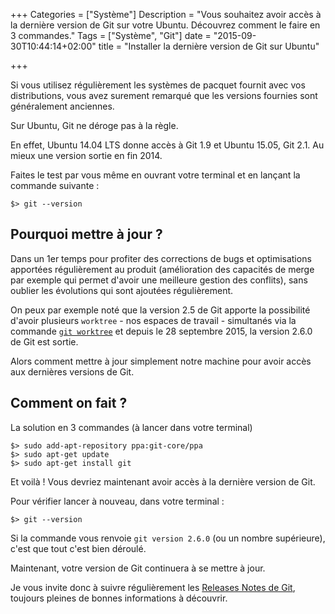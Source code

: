 +++
Categories = ["Système"]
Description = "Vous souhaitez avoir accès à la dernière version de Git sur votre Ubuntu. Découvrez comment le faire en 3 commandes."
Tags = ["Système", "Git"]
date = "2015-09-30T10:44:14+02:00"
title = "Installer la dernière version de Git sur Ubuntu"

+++

Si vous utilisez régulièrement les systèmes de pacquet fournit avec vos distributions, vous avez surement remarqué que les versions fournies sont généralement anciennes.  

Sur Ubuntu, Git ne déroge pas à la règle.  

En effet, Ubuntu 14.04 LTS donne accès à Git 1.9 et Ubuntu 15.05, Git 2.1. Au mieux une version sortie en fin 2014.

Faites le test par vous même en ouvrant votre terminal et en lançant la commande suivante :

```
$> git --version
```

## Pourquoi mettre à jour ?

Dans un 1er temps pour profiter des corrections de bugs et optimisations apportées régulièrement au produit (amélioration des capacités de merge par exemple qui permet d'avoir une meilleure gestion des conflits), sans oublier les évolutions qui sont ajoutées régulièrement.

On peux par exemple noté que la version 2.5 de Git apporte la possibilité d'avoir plusieurs `worktree` - nos espaces de travail - simultanés via la commande [`git worktree`](https://git-scm.com/docs/git-worktree) et depuis le 28 septembre 2015, la version 2.6.0 de Git est sortie.

Alors comment mettre à jour simplement notre machine pour avoir accès aux dernières versions de Git.

## Comment on fait ?

La solution en 3 commandes (à lancer dans votre terminal)

```
$> sudo add-apt-repository ppa:git-core/ppa
$> sudo apt-get update
$> sudo apt-get install git
```

Et voilà ! Vous devriez maintenant avoir accès à la dernière version de Git.

Pour vérifier lancer à nouveau, dans votre terminal :

```
$> git --version
```

Si la commande vous renvoie `git version 2.6.0` (ou un nombre supérieure), c'est que tout c'est bien déroulé.

Maintenant, votre version de Git continuera à se mettre à jour.

Je vous invite donc à suivre régulièrement les [Releases Notes  de Git](https://github.com/git/git/tree/master/Documentation/RelNotes), toujours pleines de bonnes informations à découvrir.
